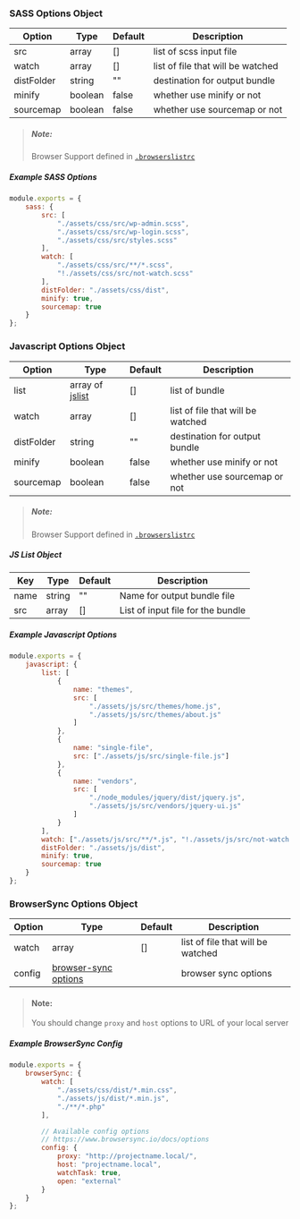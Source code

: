 ### SASS Options Object

| Option     | Type    | Default | Description                       |
| ---------- | ------- | ------- | --------------------------------- |
| src        | array   | []      | list of scss input file           |
| watch      | array   | []      | list of file that will be watched |
| distFolder | string  | ""      | destination for output bundle     |
| minify     | boolean | false   | whether use minify or not         |
| sourcemap  | boolean | false   | whether use sourcemap or not      |

> ##### Note:
>
> Browser Support defined in [`.browserslistrc`](.browserslistrc)

##### Example SASS Options

```javascript
module.exports = {
    sass: {
        src: [
            "./assets/css/src/wp-admin.scss",
            "./assets/css/src/wp-login.scss",
            "./assets/css/src/styles.scss"
        ],
        watch: [
            "./assets/css/src/**/*.scss",
            "!./assets/css/src/not-watch.scss"
        ],
        distFolder: "./assets/css/dist",
        minify: true,
        sourcemap: true
    }
};
```

### Javascript Options Object

| Option     | Type                       | Default | Description                       |
| ---------- | -------------------------- | ------- | --------------------------------- |
| list       | array of [jslist](#jslist) | []      | list of bundle                    |
| watch      | array                      | []      | list of file that will be watched |
| distFolder | string                     | ""      | destination for output bundle     |
| minify     | boolean                    | false   | whether use minify or not         |
| sourcemap  | boolean                    | false   | whether use sourcemap or not      |

> ##### Note:
>
> Browser Support defined in [`.browserslistrc`](.browserslistrc)

<h5 id="jslist">JS List Object</h5>

| Key  | Type   | Default | Description                       |
| ---- | ------ | ------- | --------------------------------- |
| name | string | ""      | Name for output bundle file       |
| src  | array  | []      | List of input file for the bundle |

##### Example Javascript Options

```javascript
module.exports = {
    javascript: {
        list: [
            {
                name: "themes",
                src: [
                    "./assets/js/src/themes/home.js",
                    "./assets/js/src/themes/about.js"
                ]
            },
            {
                name: "single-file",
                src: ["./assets/js/src/single-file.js"]
            },
            {
                name: "vendors",
                src: [
                    "./node_modules/jquery/dist/jquery.js",
                    "./assets/js/src/vendors/jquery-ui.js"
                ]
            }
        ],
        watch: ["./assets/js/src/**/*.js", "!./assets/js/src/not-watch.js"],
        distFolder: "./assets/js/dist",
        minify: true,
        sourcemap: true
    }
};
```

### BrowserSync Options Object

| Option | Type                                                            | Default | Description                       |
| ------ | --------------------------------------------------------------- | ------- | --------------------------------- |
| watch  | array                                                           | []      | list of file that will be watched |
| config | [browser-sync options](https://www.browsersync.io/docs/options) |         | browser sync options              |

> #### Note:
>
> You should change `proxy` and `host` options to URL of your local server

##### Example BrowserSync Config

```javascript
module.exports = {
    browserSync: {
        watch: [
            "./assets/css/dist/*.min.css",
            "./assets/js/dist/*.min.js",
            "./**/*.php"
        ],

        // Available config options
        // https://www.browsersync.io/docs/options
        config: {
            proxy: "http://projectname.local/",
            host: "projectname.local",
            watchTask: true,
            open: "external"
        }
    }
};
```
